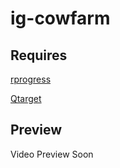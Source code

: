 # ig-cowfarm

## Requires
[rprogress](https://github.com/Mobius1/rprogress)

[Qtarget](https://github.com/overextended/qtarget)

## Preview
Video Preview Soon
